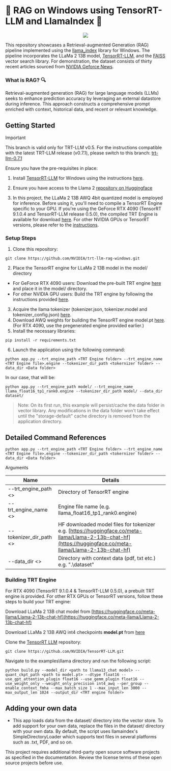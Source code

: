 # 🚀 RAG on Windows using TensorRT-LLM and LlamaIndex 🦙



<p align="center">
<img src="https://github.com/NVIDIA/trt-llm-rag-windows/blob/release/1.0/media/rag-demo.gif?raw=true"  align="center">
</p>


This repository showcases a Retrieval-augmented Generation (RAG) pipeline implemented using the [llama_index](https://github.com/run-llama/llama_index) library for Windows. The pipeline incorporates the LLaMa 2 13B model, [TensorRT-LLM](https://github.com/NVIDIA/TensorRT-LLM/), and the [FAISS](https://github.com/facebookresearch/faiss) vector search library. For demonstration, the dataset consists of thirty recent articles sourced from [NVIDIA Geforce News](https://www.nvidia.com/en-us/geforce/news/).


### What is RAG? 🔍
Retrieval-augmented generation (RAG) for large language models (LLMs) seeks to enhance prediction accuracy by leveraging an external datastore during inference. This approach constructs a comprehensive prompt enriched with context, historical data, and recent or relevant knowledge.

## Getting Started

> [!IMPORTANT]  
> This branch is valid only for TRT-LLM v0.5. For the instructions compatible with the latest TRT-LLM release (v0.7.1), please switch to this branch: [trt-llm-0.7.1](https://github.com/NVIDIA/trt-llm-rag-windows/blob/trt-llm-0.7.1)


Ensure you have the pre-requisites in place:

1. Install [TensorRT-LLM](https://github.com/NVIDIA/TensorRT-LLM/) for Windows using the instructions [here](https://github.com/NVIDIA/TensorRT-LLM/blob/release/0.5.0/windows/README.md).

2. Ensure you have access to the Llama 2 [repository on Huggingface](https://huggingface.co/meta-llama/Llama-2-13b-chat-hf)

3. In this project, the LLaMa 2 13B AWQ 4bit quantized model is employed for inference. Before using it, you'll need to compile a TensorRT Engine specific to your GPU. If you're using the GeForce RTX 4090 (TensorRT 9.1.0.4 and TensorRT-LLM release 0.5.0), the compiled TRT Engine is available for download [here](https://catalog.ngc.nvidia.com/orgs/nvidia/models/llama2-13b/files?version=1.2). For other  NVIDIA GPUs or TensorRT versions, please refer to the [instructions](#building-trt-engine).


<h3 id="setup"> Setup Steps </h3>

1. Clone this repository: 
```
git clone https://github.com/NVIDIA/trt-llm-rag-windows.git
```
2. Place the TensorRT engine for LLaMa 2 13B model in the model/ directory
- For GeForce RTX 4090 users: Download the pre-built TRT engine [here](https://catalog.ngc.nvidia.com/orgs/nvidia/models/llama2-13b/files?version=1.2) and place it in the model/ directory.
- For other NVIDIA GPU users: Build the TRT engine by following the instructions provided [here](#building-trt-engine).
3. Acquire the llama tokenizer (tokenizer.json, tokenizer.model and tokenizer_config.json) [here](https://huggingface.co/meta-llama/Llama-2-13b-chat-hf/tree/main).
4. Download AWQ weights for building the TensorRT engine model.pt [here](https://catalog.ngc.nvidia.com/orgs/nvidia/models/llama2-13b/files?version=1.2). (For RTX 4090, use the pregenerated engine provided earlier.)
5. Install the necessary libraries: 
```
pip install -r requirements.txt
```
6. Launch the application using the following command:


```
python app.py --trt_engine_path <TRT Engine folder> --trt_engine_name <TRT Engine file>.engine --tokenizer_dir_path <tokernizer folder> --data_dir <Data folder>

```
In our case, that will be:

```
python app.py --trt_engine_path model/ --trt_engine_name llama_float16_tp1_rank0.engine --tokenizer_dir_path model/ --data_dir dataset/
```


>Note:
>On its first run, this example will persist/cache the data folder in vector library. Any modifications in the data folder won't take effect until the "storage-default" cache directory is removed from the application directory.


## Detailed Command References 

```
python app.py --trt_engine_path <TRT Engine folder> --trt_engine_name <TRT Engine file>.engine --tokenizer_dir_path <tokernizer folder> --data_dir <Data folder>

```

Arguments

| Name | Details |
| ------ | ------ |
| --trt_engine_path <> | Directory of TensorRT engine |
| --trt_engine_name <> | Engine file name (e.g. llama_float16_tp1_rank0.engine)       |
| --tokenizer_dir_path <> | HF downloaded model files for tokenizer e.g. [https://huggingface.co/meta-llama/Llama-2-13b-chat-hf](https://huggingface.co/meta-llama/Llama-2-13b-chat-hf) |
| --data_dir <> | Directory with context data (pdf, txt etc.) e.g. ".\dataset" |


<h3 id="building-trt-engine">Building TRT Engine</h3>

For RTX 4090 (TensorRT 9.1.0.4 & TensorRT-LLM 0.5.0), a prebuilt TRT engine is provided. For other RTX GPUs or TensorRT versions, follow these steps to build your TRT engine:

Download LLaMa 2 13B chat model from [https://huggingface.co/meta-llama/Llama-2-13b-chat-hf](https://huggingface.co/meta-llama/Llama-2-13b-chat-hf)

Download LLaMa 2 13B AWQ int4 checkpoints **model.pt** from [here](https://catalog.ngc.nvidia.com/orgs/nvidia/models/llama2-13b/files?version=1.2)

Clone the [TensorRT LLM](https://github.com/NVIDIA/TensorRT-LLM/) repository:
```
git clone https://github.com/NVIDIA/TensorRT-LLM.git
```

Navigate to the examples\llama directory and run the following script:
```
python build.py --model_dir <path to llama13_chat model> --quant_ckpt_path <path to model.pt> --dtype float16 --use_gpt_attention_plugin float16 --use_gemm_plugin float16 --use_weight_only --weight_only_precision int4_awq --per_group --enable_context_fmha --max_batch_size 1 --max_input_len 3000 --max_output_len 1024 --output_dir <TRT engine folder>
```

## Adding your own data
- This app loads data from the dataset/ directory into the vector store. To add support for your own data, replace the files in the dataset/ directory with your own data. By default, the script uses llamaindex's SimpleDirectoryLoader which supports text files in several platforms such as .txt, PDF, and so on.


This project requires additional third-party open source software projects as specified in the documentation. Review the license terms of these open source projects before use.
